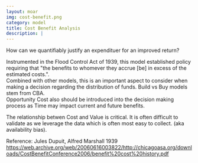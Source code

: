```yaml
---
layout: moar
img: cost-benefit.png
category: model
title: Cost Benefit Analysis
description: |
---
```

 How can we quantifiably justify an expendituer for an improved return?

Instrumented in the Flood Control Act of 1939, this model established policy requiring that "the benefits to whomever they accrue [be] in excess of the estimated costs.".  
Combined with other models, this is an important aspect to consider when making a decision regarding the distribution of funds.
Build vs Buy models stem from CBA.  
Opportunity Cost also should be introduced into the decision making process as Time may impact current and future benefits.

The relationship betwen Cost and Value is critical. 
It is often difficult to validate as we leverage the data which is often most easy to collect.
(aka availability bias).

Reference:
Jules Dupuit, Alfred Marshall 1939
https://web.archive.org/web/20060616003822/http://chicagoasa.org/downloads/CostBenefitConference2006/benefit%20cost%20history.pdf
